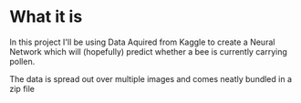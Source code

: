 # What it is
In this project I'll be using Data Aquired from Kaggle to create a Neural Network which will (hopefully) predict whether a bee is currently carrying pollen.

The data is spread out over multiple images and comes neatly bundled in a zip file 
